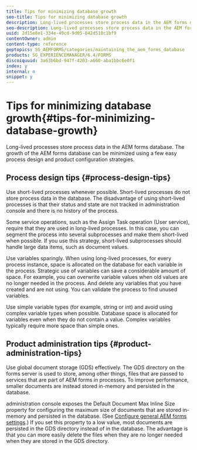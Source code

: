 ```yaml
---
title: Tips for minimizing database growth
seo-title: Tips for minimizing database growth
description: Long-lived processes store process data in the AEM forms database. The growth of the AEM forms database can be minimized using a few easy process design and product configuration strategies.
seo-description: Long-lived processes store process data in the AEM forms database. The growth of the AEM forms database can be minimized using a few easy process design and product configuration strategies.
uuid: 2d15e8e1-334e-49cd-9d05-842d510c1bf9
contentOwner: admin
content-type: reference
geptopics: SG_AEMFORMS/categories/maintaining_the_aem_forms_database
products: SG_EXPERIENCEMANAGER/6.4/FORMS
discoiquuid: 3a63b6bd-947f-4203-a660-aba1bbc6e0f1
index: y
internal: n
snippet: y
---
```


# Tips for minimizing database growth{#tips-for-minimizing-database-growth}

Long-lived processes store process data in the AEM forms database. The growth of the AEM forms database can be minimized using a few easy process design and product configuration strategies.

## Process design tips {#process-design-tips}

Use short-lived processes whenever possible. Short-lived processes do not store process data in the database. The disadvantage of using short-lived processes is that their status and state are not tracked in administration console and there is no history of the process.

Some service operations, such as the Assign Task operation (User service), require that they are used in long-lived processes. In this case, you can segment the process into several subprocesses and make them short-lived when possible. If you use this strategy, short-lived subprocesses should handle large data items, such as document values.

Use variables sparingly. When using long-lived processes, for every process instance, space is allocated on the database for each variable in the process. Strategic use of variables can save a considerable amount of space. For example, you can overwrite variable values when old values are no longer needed in the process. And delete any variables that you have created and are not using. You can validate the process to find unused variables.

Use simple variable types (for example, string or int) and avoid using complex variable types when possible. Database space is allocated for variables even when they do not contain a value. Complex variables typically require more space than simple ones.

## Product administration tips {#product-administration-tips}

Use global document storage (GDS) effectively. The GDS directory on the forms server is used to store, among other things, files that are passed to services that are part of AEM forms in processes. To improve performance, smaller documents are instead stored in-memory and persisted in the database.

administration console exposes the Default Document Max Inline Size property for configuring the maximum size of documents that are stored in-memory and persisted in the database. (See [Configure general AEM forms settings](../../../forms/using/admin-help/configure-general-aem-forms-settings.md#configure-general-aem-forms-settings).) If you set this property to a low value, most documents are persisted in the GDS directory instead of in the database. The advantage is that you can more easily delete the files when they are no longer needed when they are stored in the GDS directory.
